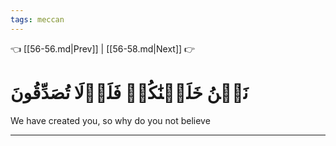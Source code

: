 ```yaml
---
tags: meccan
---
```


👈 [[56-56.md|Prev]] | [[56-58.md|Next]] 👉

# نَحۡنُ خَلَقۡنَٰكُمۡ فَلَوۡلَا تُصَدِّقُونَ

We have created you, so why do you not believe

---

